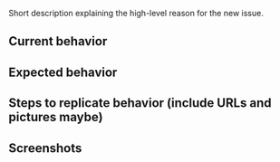 Short description explaining the high-level reason for the new issue.

## Current behavior


## Expected behavior


## Steps to replicate behavior (include URLs and pictures maybe)


## Screenshots


